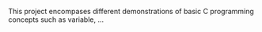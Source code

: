 This project encompases different demonstrations of basic  C programming concepts such as variable, ...
